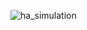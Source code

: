 ![ha_simulation](https://github.com/johnB-A/EE-322/assets/156035355/e2072a88-1264-4d79-9371-f7046149031f)

